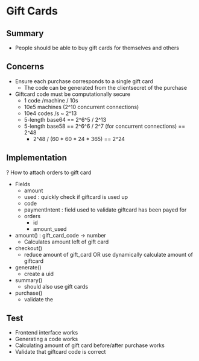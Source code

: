 # Gift Cards

## Summary
- People should be able to buy gift cards for themselves and others

## Concerns
- Ensure each purchase corresponds to a single gift card
    - The code can be generated from the clientsecret of the purchase
- Giftcard code must be computationally secure
    - 1 code /machine / 10s
    - 10e5 machines (2^10 concurrent connections)
    - 10e4 codes /s ~ 2^13
    - 5-length base64 == 2^6^5 / 2^13
    - 5-length base58 == 2^6^6 / 2^7 (for concurrent connections) == 2^48
        - 2^48 / (60 * 60 * 24 * 365) == 2^24

## Implementation
? How to attach orders to gift card
- Fields
    - amount
    - used : quickly check if giftcard is used up
    - code
    - paymentIntent : field used to validate giftcard has been payed for
    - orders
        - id
        - amount_used
- amount() : gift_card_code -> number
    - Calculates amount left of gift card
- checkout()
    - reduce amount of gift_card OR use dynamically calculate amount of giftcard
- generate()
    - create a uid
- summary()
    - should also use gift cards
- purchase()
    - validate the

## Test
- Frontend interface works
- Generating a code works
- Calculating amount of gift card before/after purchase works
- Validate that giftcard code is correct
